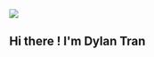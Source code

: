 <img src="https://media.giphy.com/media/10zxDv7Hv5RF9C/giphy.gif">
<h2>Hi there ! I'm Dylan Tran <h2>


<!--
**dylan1607/dylan1607** is a ✨ _special_ ✨ repository because its `README.md` (this file) appears on your GitHub profile.

Here are some ideas to get you started:

- 🔭 I’m currently working on ...
- 🌱 I’m currently learning ...
- 👯 I’m looking to collaborate on ...
- 🤔 I’m looking for help with ...
- 💬 Ask me about ...
- 📫 How to reach me: ...
- 😄 Pronouns: ...
- ⚡ Fun fact: ...
-->
